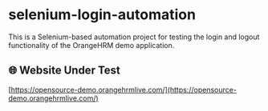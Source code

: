 # selenium-login-automation

This is a Selenium-based automation project for testing the login and logout functionality of the OrangeHRM demo application.

## 🌐 Website Under Test

[https://opensource-demo.orangehrmlive.com/](https://opensource-demo.orangehrmlive.com/)
